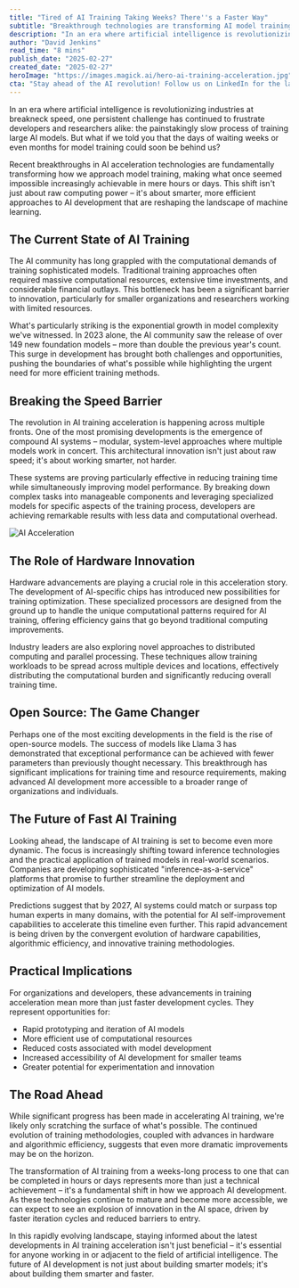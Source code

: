 ```yaml
---
title: "Tired of AI Training Taking Weeks? There''s a Faster Way"
subtitle: "Breakthrough technologies are transforming AI model training from weeks to hours"
description: "In an era where artificial intelligence is revolutionizing industries at breakneck speed, one of the biggest challenges has been the slow process of training large AI models. New technologies are now drastically reducing this time, transforming the AI landscape."
author: "David Jenkins"
read_time: "8 mins"
publish_date: "2025-02-27"
created_date: "2025-02-27"
heroImage: "https://images.magick.ai/hero-ai-training-acceleration.jpg"
cta: "Stay ahead of the AI revolution! Follow us on LinkedIn for the latest insights on AI training acceleration and breakthrough technologies shaping the future of machine learning."
---
```


In an era where artificial intelligence is revolutionizing industries at breakneck speed, one persistent challenge has continued to frustrate developers and researchers alike: the painstakingly slow process of training large AI models. But what if we told you that the days of waiting weeks or even months for model training could soon be behind us?

Recent breakthroughs in AI acceleration technologies are fundamentally transforming how we approach model training, making what once seemed impossible increasingly achievable in mere hours or days. This shift isn't just about raw computing power – it's about smarter, more efficient approaches to AI development that are reshaping the landscape of machine learning.

## The Current State of AI Training

The AI community has long grappled with the computational demands of training sophisticated models. Traditional training approaches often required massive computational resources, extensive time investments, and considerable financial outlays. This bottleneck has been a significant barrier to innovation, particularly for smaller organizations and researchers working with limited resources.

What's particularly striking is the exponential growth in model complexity we've witnessed. In 2023 alone, the AI community saw the release of over 149 new foundation models – more than double the previous year's count. This surge in development has brought both challenges and opportunities, pushing the boundaries of what's possible while highlighting the urgent need for more efficient training methods.

## Breaking the Speed Barrier

The revolution in AI training acceleration is happening across multiple fronts. One of the most promising developments is the emergence of compound AI systems – modular, system-level approaches where multiple models work in concert. This architectural innovation isn't just about raw speed; it's about working smarter, not harder.

These systems are proving particularly effective in reducing training time while simultaneously improving model performance. By breaking down complex tasks into manageable components and leveraging specialized models for specific aspects of the training process, developers are achieving remarkable results with less data and computational overhead.

![AI Acceleration](https://i.magick.ai/PIXE/1738406181100_magick_img.webp)

## The Role of Hardware Innovation

Hardware advancements are playing a crucial role in this acceleration story. The development of AI-specific chips has introduced new possibilities for training optimization. These specialized processors are designed from the ground up to handle the unique computational patterns required for AI training, offering efficiency gains that go beyond traditional computing improvements.

Industry leaders are also exploring novel approaches to distributed computing and parallel processing. These techniques allow training workloads to be spread across multiple devices and locations, effectively distributing the computational burden and significantly reducing overall training time.

## Open Source: The Game Changer

Perhaps one of the most exciting developments in the field is the rise of open-source models. The success of models like Llama 3 has demonstrated that exceptional performance can be achieved with fewer parameters than previously thought necessary. This breakthrough has significant implications for training time and resource requirements, making advanced AI development more accessible to a broader range of organizations and individuals.

## The Future of Fast AI Training

Looking ahead, the landscape of AI training is set to become even more dynamic. The focus is increasingly shifting toward inference technologies and the practical application of trained models in real-world scenarios. Companies are developing sophisticated "inference-as-a-service" platforms that promise to further streamline the deployment and optimization of AI models.

Predictions suggest that by 2027, AI systems could match or surpass top human experts in many domains, with the potential for AI self-improvement capabilities to accelerate this timeline even further. This rapid advancement is being driven by the convergent evolution of hardware capabilities, algorithmic efficiency, and innovative training methodologies.

## Practical Implications

For organizations and developers, these advancements in training acceleration mean more than just faster development cycles. They represent opportunities for:

- Rapid prototyping and iteration of AI models
- More efficient use of computational resources
- Reduced costs associated with model development
- Increased accessibility of AI development for smaller teams
- Greater potential for experimentation and innovation

## The Road Ahead

While significant progress has been made in accelerating AI training, we're likely only scratching the surface of what's possible. The continued evolution of training methodologies, coupled with advances in hardware and algorithmic efficiency, suggests that even more dramatic improvements may be on the horizon.

The transformation of AI training from a weeks-long process to one that can be completed in hours or days represents more than just a technical achievement – it's a fundamental shift in how we approach AI development. As these technologies continue to mature and become more accessible, we can expect to see an explosion of innovation in the AI space, driven by faster iteration cycles and reduced barriers to entry.

In this rapidly evolving landscape, staying informed about the latest developments in AI training acceleration isn't just beneficial – it's essential for anyone working in or adjacent to the field of artificial intelligence. The future of AI development is not just about building smarter models; it's about building them smarter and faster.